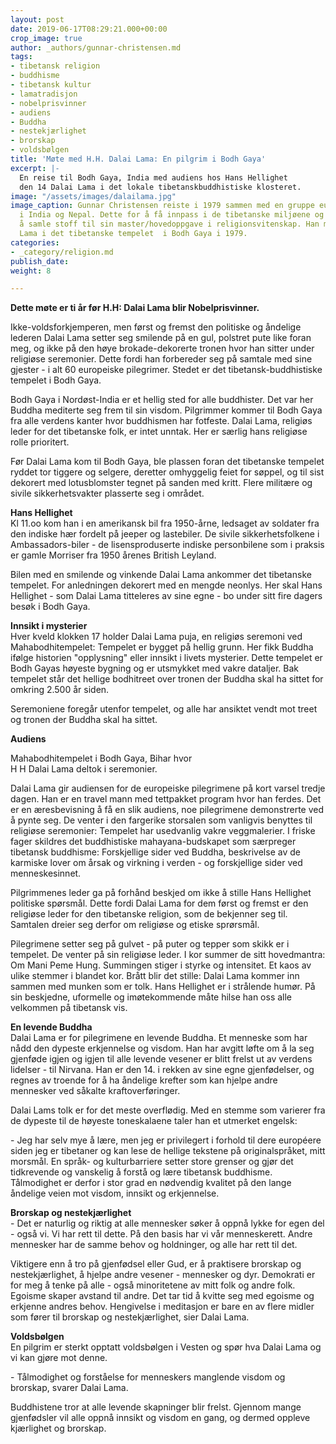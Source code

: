 ```yaml
---
layout: post
date: 2019-06-17T08:29:21.000+00:00
crop_image: true
author: _authors/gunnar-christensen.md
tags:
- tibetansk religion
- buddhisme
- tibetansk kultur
- lamatradisjon
- nobelprisvinner
- audiens
- Buddha
- nestekjærlighet
- brorskap
- voldsbølgen
title: 'Møte med H.H. Dalai Lama: En pilgrim i Bodh Gaya'
excerpt: |-
  En reise til Bodh Gaya, India med audiens hos Hans Hellighet
  den 14 Dalai Lama i det lokale tibetanskbuddhistiske klosteret.
image: "/assets/images/dalailama.jpg"
image_caption: Gunnar Christensen reiste i 1979 sammen med en gruppe europeiske pilgrimmer
  i India og Nepal. Dette for å få innpass i de tibetanske miljøene og klosterne for
  å samle stoff til sin master/hovedoppgave i religionsvitenskap. Han møter Dalai
  Lama i det tibetanske tempelet  i Bodh Gaya i 1979.
categories:
- _category/religion.md
publish_date: 
weight: 8

---
```

**Dette møte er ti år før H.H: Dalai Lama blir Nobelprisvinner.**

Ikke-voldsforkjemperen, men først og fremst den politiske og åndelige lederen Dalai Lama setter seg smilende på en gul, polstret pute like foran meg, og ikke på den høye brokade-dekorerte tronen hvor han sitter under religiøse seremonier. Dette fordi han forbereder seg på samtale med sine gjester - i alt 60 europeiske pilegrimer. Stedet er det tibetansk-buddhistiske tempelet i Bodh Gaya.

Bodh Gaya i Nordøst-India er et hellig sted for alle buddhister. Det var her Buddha mediterte seg frem til sin visdom. Pilgrimmer kommer til Bodh Gaya fra alle verdens kanter hvor buddhismen har fotfeste. Dalai Lama, religiøs leder for det tibetanske folk, er intet unntak. Her er særlig hans religiøse rolle prioritert.

Før Dalai Lama kom til Bodh Gaya, ble plassen foran det tibetanske tempelet ryddet tor tiggere og selgere, deretter omhyggelig feiet for søppel, og til sist dekorert med lotusblomster tegnet på sanden med kritt. Flere militære og sivile sikkerhetsvakter plasserte seg i området.

**Hans Hellighet**  
Kl 11.oo kom han i en amerikansk bil fra 1950-årne, ledsaget av soldater fra den indiske hær fordelt på jeeper og lastebiler. De sivile sikkerhetsfolkene i Ambassadors-biler - de lisensproduserte indiske personbilene som i praksis er gamle Morriser fra 1950 årenes British Leyland.

Bilen med en smilende og vinkende Dalai Lama ankommer det tibetanske tempelet. For anledningen dekorert med en mengde neonlys. Her skal Hans Hellighet - som Dalai Lama titteleres av sine egne - bo under sitt fire dagers besøk i Bodh Gaya.

**Innsikt i mysterier**  
Hver kveld klokken 17 holder Dalai Lama puja, en religiøs seremoni ved Mahabodhitempelet: Tempelet er bygget på hellig grunn. Her fikk Buddha ifølge historien "opplysning" eller innsikt i livets mysterier. Dette tempelet er Bodh Gayas høyeste bygning og er utsmykket med vakre dataljer. Bak tempelet står det hellige bodhitreet over tronen der Buddha skal ha sittet for omkring 2.500 år siden.

Seremoniene foregår utenfor tempelet, og alle har ansiktet vendt mot treet og tronen der Buddha skal ha sittet.

**Audiens**

Mahabodhitempelet i Bodh Gaya, Bihar hvor  
H H Dalai Lama deltok i seremonier.

Dalai Lama gir audiensen for de europeiske pilegrimene på kort varsel tredje dagen. Han er en travel mann med tettpakket program hvor han ferdes. Det er en æresbevisning å få en slik audiens, noe pilegrimene demonstrerte ved å pynte seg. De venter i den fargerike storsalen som vanligvis benyttes til religiøse seremonier: Tempelet har usedvanlig vakre veggmalerier. I friske fager skildres det buddhistiske mahayana-budskapet som særpreger tibetansk buddhisme: Forskjellige sider ved Buddha, beskrivelse av de karmiske lover om årsak og virkning i verden - og forskjellige sider ved menneskesinnet.

Pilgrimmenes leder ga på forhånd beskjed om ikke å stille Hans Hellighet politiske spørsmål. Dette fordi Dalai Lama for dem først og fremst er den religiøse leder for den tibetanske religion, som de bekjenner seg til. Samtalen dreier seg derfor om religiøse og etiske sprørsmål.

Pilegrimene setter seg på gulvet - på puter og tepper som skikk er i tempelet. De venter på sin religiøse leder. I kor summer de sitt hovedmantra: Om Mani Peme Hung. Summingen stiger i styrke og intensitet. Et kaos av ulike stemmer i blandet kor. Brått blir det stille: Dalai Lama kommer inn sammen med munken som er tolk. Hans Hellighet er i strålende humør. På sin beskjedne, uformelle og imøtekommende måte hilse han oss alle velkommen på tibetansk vis.

**En levende Buddha**  
Dalai Lama er for pilegrimene en levende Buddha. Et menneske som har nådd den dypeste erkjennelse og visdom. Han har avgitt løfte om å la seg gjenføde igjen og igjen til alle levende vesener er blitt frelst ut av verdens lidelser - til Nirvana. Han er den 14. i rekken av sine egne gjenfødelser, og regnes av troende for å ha åndelige krefter som kan hjelpe andre mennesker ved såkalte kraftoverføringer.

Dalai Lams tolk er for det meste overflødig. Med en stemme som varierer fra de dypeste til de høyeste toneskalaene taler han et utmerket engelsk:

\- Jeg har selv mye å lære, men jeg er privilegert i forhold til dere européere siden jeg er tibetaner og kan lese de hellige tekstene på originalspråket, mitt morsmål. En språk- og kulturbarriere setter store grenser og gjør det tidkrevende og vanskelig å forstå og lære tibetansk buddhisme. Tålmodighet er derfor i stor grad en nødvendig kvalitet på den lange åndelige veien mot visdom, innsikt og erkjennelse.

**Brorskap og nestekjærlighet**  
\- Det er naturlig og riktig at alle mennesker søker å oppnå lykke for egen del - også vi. Vi har rett til dette. På den basis har vi vår menneskerett. Andre mennesker har de samme behov og holdninger, og alle har rett til det.

Viktigere enn å tro på gjenfødsel eller Gud, er å praktisere brorskap og nestekjærlighet, å hjelpe andre vesener - mennesker og dyr. Demokrati er for meg å tenke på alle - også minoritetene av mitt folk og andre folk. Egoisme skaper avstand til andre. Det tar tid å kvitte seg med egoisme og erkjenne andres behov. Hengivelse i meditasjon er bare en av flere midler som fører til brorskap og nestekjærlighet, sier Dalai Lama.

**Voldsbølgen**  
En pilgrim er sterkt opptatt voldsbølgen i Vesten og spør hva Dalai Lama og vi kan gjøre mot denne.

\- Tålmodighet og forståelse for menneskers manglende visdom og brorskap, svarer Dalai Lama.

Buddhistene tror at alle levende skapninger blir frelst. Gjennom mange gjenfødsler vil alle oppnå innsikt og visdom en gang, og dermed oppleve kjærlighet og brorskap.